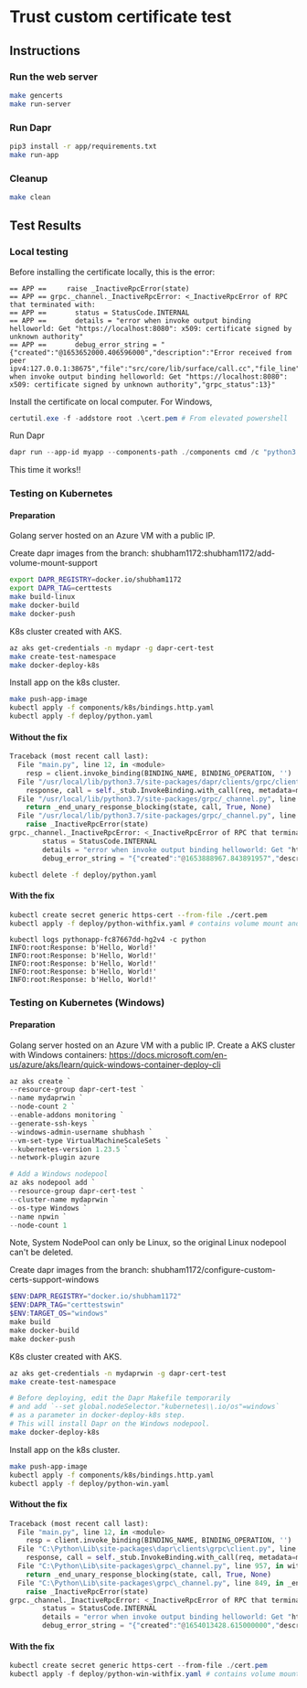 # Trust custom certificate test

## Instructions

### Run the web server

```sh
make gencerts
make run-server
```

### Run Dapr

```sh
pip3 install -r app/requirements.txt
make run-app
```

### Cleanup

```sh
make clean
```

## Test Results

### Local testing

Before installing the certificate locally, this is the error:
```log
== APP ==     raise _InactiveRpcError(state)
== APP == grpc._channel._InactiveRpcError: <_InactiveRpcError of RPC that terminated with:
== APP ==       status = StatusCode.INTERNAL
== APP ==       details = "error when invoke output binding helloworld: Get "https://localhost:8080": x509: certificate signed by unknown authority"
== APP ==       debug_error_string = "{"created":"@1653652000.406596000","description":"Error received from peer ipv4:127.0.0.1:38675","file":"src/core/lib/surface/call.cc","file_line":952,"grpc_message":"error when invoke output binding helloworld: Get "https://localhost:8080": x509: certificate signed by unknown authority","grpc_status":13}"
```

Install the certificate on local computer. For Windows,
```ps1
certutil.exe -f -addstore root .\cert.pem # From elevated powershell
```

Run Dapr
```ps1
dapr run --app-id myapp --components-path ./components cmd /c "python3 app/main.py" 
```

This time it works!!

### Testing on Kubernetes

#### Preparation
Golang server hosted on an Azure VM with a public IP.

Create dapr images from the branch: shubham1172:shubham1172/add-volume-mount-support
```sh
export DAPR_REGISTRY=docker.io/shubham1172
export DAPR_TAG=certtests
make build-linux
make docker-build
make docker-push
```

K8s cluster created with AKS.
```sh
az aks get-credentials -n mydapr -g dapr-cert-test
make create-test-namespace
make docker-deploy-k8s
```

Install app on the k8s cluster.
```sh
make push-app-image
kubectl apply -f components/k8s/bindings.http.yaml
kubectl apply -f deploy/python.yaml
```

#### Without the fix
```python
Traceback (most recent call last):
  File "main.py", line 12, in <module>
    resp = client.invoke_binding(BINDING_NAME, BINDING_OPERATION, '')
  File "/usr/local/lib/python3.7/site-packages/dapr/clients/grpc/client.py", line 308, in invoke_binding
    response, call = self._stub.InvokeBinding.with_call(req, metadata=metadata)
  File "/usr/local/lib/python3.7/site-packages/grpc/_channel.py", line 957, in with_call
    return _end_unary_response_blocking(state, call, True, None)
  File "/usr/local/lib/python3.7/site-packages/grpc/_channel.py", line 849, in _end_unary_response_blocking
    raise _InactiveRpcError(state)
grpc._channel._InactiveRpcError: <_InactiveRpcError of RPC that terminated with:
        status = StatusCode.INTERNAL
        details = "error when invoke output binding helloworld: Get "https://20.219.10.119/": x509: certificate signed by unknown authority"
        debug_error_string = "{"created":"@1653888967.843891957","description":"Error received from peer ipv4:127.0.0.1:50001","file":"src/core/lib/surface/call.cc","file_line":952,"grpc_message":"error when invoke output binding helloworld: Get "https://20.219.10.119/": x509: certificate signed by unknown authority","grpc_status":13}"
```

```sh
kubectl delete -f deploy/python.yaml
```

#### With the fix
```sh
kubectl create secret generic https-cert --from-file ./cert.pem
kubectl apply -f deploy/python-withfix.yaml # contains volume mount and environment variable
```

```log
kubectl logs pythonapp-fc87667dd-hg2v4 -c python
INFO:root:Response: b'Hello, World!'
INFO:root:Response: b'Hello, World!'
INFO:root:Response: b'Hello, World!'
INFO:root:Response: b'Hello, World!'
INFO:root:Response: b'Hello, World!'
```

### Testing on Kubernetes (Windows)

#### Preparation
Golang server hosted on an Azure VM with a public IP.
Create a AKS cluster with Windows containers: https://docs.microsoft.com/en-us/azure/aks/learn/quick-windows-container-deploy-cli

```ps1
az aks create `
--resource-group dapr-cert-test `
--name mydaprwin `
--node-count 2 `
--enable-addons monitoring `
--generate-ssh-keys `
--windows-admin-username shubhash `
--vm-set-type VirtualMachineScaleSets `
--kubernetes-version 1.23.5 `
--network-plugin azure

# Add a Windows nodepool
az aks nodepool add `
--resource-group dapr-cert-test `
--cluster-name mydaprwin `
--os-type Windows `
--name npwin `
--node-count 1
```

Note, System NodePool can only be Linux, so the original Linux nodepool can't be deleted.

Create dapr images from the branch: shubham1172/configure-custom-certs-support-windows
```ps1
$ENV:DAPR_REGISTRY="docker.io/shubham1172"
$ENV:DAPR_TAG="certtestswin"
$ENV:TARGET_OS="windows"
make build
make docker-build
make docker-push
```

K8s cluster created with AKS.
```sh
az aks get-credentials -n mydaprwin -g dapr-cert-test
make create-test-namespace

# Before deploying, edit the Dapr Makefile temporarily 
# and add `--set global.nodeSelector."kubernetes\\.io/os"=windows`
# as a parameter in docker-deploy-k8s step.
# This will install Dapr on the Windows nodepool.
make docker-deploy-k8s
```

Install app on the k8s cluster.
```sh
make push-app-image
kubectl apply -f components/k8s/bindings.http.yaml
kubectl apply -f deploy/python-win.yaml
```

#### Without the fix
```python
Traceback (most recent call last):
  File "main.py", line 12, in <module>
    resp = client.invoke_binding(BINDING_NAME, BINDING_OPERATION, '')
  File "C:\Python\Lib\site-packages\dapr\clients\grpc\client.py", line 308, in invoke_binding
    response, call = self._stub.InvokeBinding.with_call(req, metadata=metadata)
  File "C:\Python\Lib\site-packages\grpc\_channel.py", line 957, in with_call
    return _end_unary_response_blocking(state, call, True, None)
  File "C:\Python\Lib\site-packages\grpc\_channel.py", line 849, in _end_unary_response_blocking
    raise _InactiveRpcError(state)
grpc._channel._InactiveRpcError: <_InactiveRpcError of RPC that terminated with:
        status = StatusCode.INTERNAL
        details = "error when invoke output binding helloworld: Get "https://20.219.143.173/": x509: certificate signed by unknown authority"
        debug_error_string = "{"created":"@1654013428.615000000","description":"Error received from peer ipv4:127.0.0.1:50001","file":"src/core/lib/surface/call.cc","file_line":953,"grpc_message":"error when invoke output binding helloworld: Get "https://20.219.143.173/": x509: certificate signed by unknown authority","grpc_status":13}"
```

#### With the fix

```ps1
kubectl create secret generic https-cert --from-file ./cert.pem
kubectl apply -f deploy/python-win-withfix.yaml # contains volume mount and environment variable
```